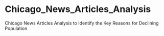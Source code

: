 # Chicago_News_Articles_Analysis
Chicago News Articles Analysis to Identify the Key Reasons for Declining Population

